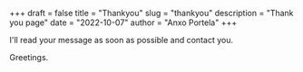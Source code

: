 +++
draft = false
title = "Thankyou"
slug = "thankyou"
description = "Thank you page"
date = "2022-10-07"
author = "Anxo Portela"
+++

I'll read your message as soon as possible and contact you.

Greetings.